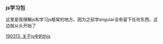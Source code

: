 ### js学习包

这里是我理解js和学习js框架的地方。因为之前学angular没有留下任何东西，这边就从头开始了

[190313. 关于js中的this](./在js中从上下文角度看this指向.md)



